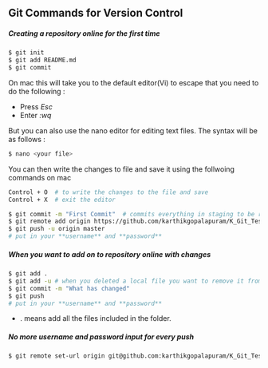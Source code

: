 ## Git Commands for Version Control

##### Creating a repository online for the <b>first time</b>
``` sh
$ git init
$ git add README.md
$ git commit
```
On mac this will take you to the default editor(Vi) to escape that you need to do the following : 
+ Press *Esc*
+ Enter *:wq*

But you can also use the nano editor for editing text files. The syntax will be as follows :
``` sh
$ nano <your file>
```
You can then write the changes to file and save it using the follwoing commands on mac
```sh
Control + O  # to write the changes to the file and save
Control + X  # exit the editor
```

``` sh
$ git commit -m "First Commit"  # commits everything in staging to be ready to be pushed to Githib
$ git remote add origin https://github.com/karthikgopalapuram/K_Git_Test.git
$ git push -u origin master
# put in your **username** and **password**
```

##### When you want to add on to repository online with changes
``` sh
$ git add .
$ git add -u # when you deleted a local file you want to remove it from your repo
$ git commit -m "What has changed"
$ git push
# put in your **username** and **password**
```

* . means add all the files included in the folder.


##### No more username and password input for every push
``` sh
$ git remote set-url origin git@github.com:karthikgopalapuram/K_Git_Test.git
```
